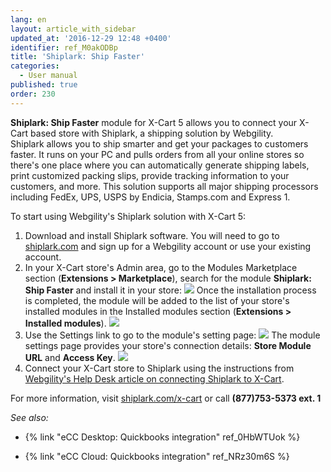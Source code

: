 ```yaml
---
lang: en
layout: article_with_sidebar
updated_at: '2016-12-29 12:48 +0400'
identifier: ref_M0akODBp
title: 'Shiplark: Ship Faster'
categories:
  - User manual
published: true
order: 230
---
```



**Shiplark: Ship Faster** module for X-Cart 5 allows you to connect your X-Cart based store with Shiplark, a shipping solution by Webgility. Shiplark allows you to ship smarter and get your packages to customers faster. It runs on your PC and pulls orders from all your online stores so there's one place where you can automatically generate shipping labels, print customized packing slips, provide tracking information to your customers, and more. This solution supports all major shipping processors including FedEx, UPS, USPS by Endicia, Stamps.com and Express 1.

To start using Webgility's Shiplark solution with X-Cart 5:

1.  Download and install Shiplark software. You will need to go to [shiplark.com](http://kb.x-cart.com/www.shiplark.com/?utm_source=X-Cart%205%20Help%20Desk&utm_medium=Shiplark%20Help%20Article&utm_campaign=Partnership%3A%20X-Cart) and sign up for a Webgility account or use your existing account. 
2.  In your X-Cart store's Admin area, go to the Modules Marketplace section (**Extensions > Marketplace**), search for the module **Shiplark: Ship Faster** and install it in your store:
    ![]({{site.baseurl}}/attachments/7505368/7602644.png)
    Once the installation process is completed, the module will be added to the list of your store's installed modules in the Installed modules section (**Extensions > Installed modules**).
    ![]({{site.baseurl}}/attachments/7505368/7602645.png)
3.  Use the Settings link to go to the module's setting page:
    ![]({{site.baseurl}}/attachments/7505368/7602643.png)
    The module settings page provides your store's connection details: **Store Module URL** and **Access Key**.
    ![]({{site.baseurl}}/attachments/7505368/7602642.png)
4.  Connect your X-Cart store to Shiplark using the instructions from [Webgility's Help Desk article on connecting Shiplark to X-Cart](https://help.webgility.com/hc/en-us/articles/200421636-Connect-Shiplark-to-X-Cart-?utm_source=X-Cart%205%20Help%20Desk&utm_medium=Shiplark%20Help%20Article&utm_campaign=Partnership%3A%20X-Cart).

For more information, visit [shiplark.com/x-cart](http://www.shiplark.com/shipping-software-x-cart.php) or call **(877)753-5373 ext. 1**

_See also:_

*   {% link "eCC Desktop: Quickbooks integration" ref_0HbWTUok %}

*   {% link "eCC Cloud: Quickbooks integration" ref_NRz30m6S %}

